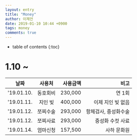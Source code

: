 ```yaml
---
layout: entry
title: "Money"
author: 이제언
date: 2019-01-10 10:44 +0900
tags: money 
comments: true
--- 
```

* table of contents
{:toc}

# 1.10 ~

|   날짜   |  사용처  | 사용금액 |         비고         |
|:--------:|:--------:|---------:|---------------------:|
|'19.01.10.| 동호회비 |  230,000 | 연 1회               |
|'19.01.11.|  지인 빚 |  400,000 | 이제 지인 빚 없음    |
|'19.01.12.| 쪼찌수술 |  293,000 | 항체검사, 중성화수술 |
|'19.01.12.| 쪼찌사료 |  293,000 | 중성화 수컷 사료     |
|'19.01.14.| 엄마신청 |  157,500 | 사하 문화원          |


# 
